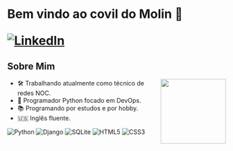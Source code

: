 <!DOCTYPE html>
<h1 align="left">Bem vindo ao covil do Molin 🧌
    
<a href="https://www.linkedin.com/in/jean-molin-us/">![LinkedIn](https://img.shields.io/badge/linkedin-%230077B5.svg?style=flat-square&logo=linkedin&logoColor=white)</a>
</h1> 



<h2>Sobre Mim</h2>
<img align="right" width="150" height="150" src="https://github.com/molinxo/molinxo/assets/99094380/584bc293-f4ad-4b26-a3d7-02313426b97c.gif"></a>
<ul>
    <li>🛠️ Trabalhando atualmente como técnico de redes NOC.</li>
    <li>🐍 Programador Python focado em DevOps.</li>
    <li>📚 Programando por estudos e por hobby.</li>
    <li>🇺🇸 Inglês fluente.</li>
</ul>


![Python](https://img.shields.io/badge/python-black?style=for-the-badge&logo=python&logoColor=ffdd54)
![Django](https://img.shields.io/badge/django-%23092E20.svg?style=for-the-badge&logo=django&logoColor=white)
![SQLite](https://img.shields.io/badge/sqlite-%2307405e.svg?style=for-the-badge&logo=sqlite&logoColor=white)
![HTML5](https://img.shields.io/badge/-HTML5-orange?style=for-the-badge&logo=html5)
![CSS3](https://img.shields.io/badge/-CSS3-purple?style=for-the-badge&logo=css3)

  <!-- Adicione outras seções conforme necessário -->
